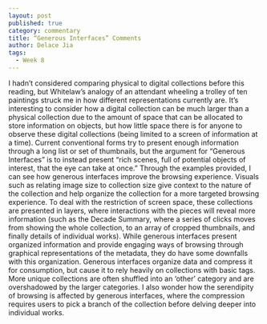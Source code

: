 ```yaml
---
layout: post
published: true
category: commentary
title: “Generous Interfaces” Comments
author: Delace Jia
tags:
  - Week 8
---
```

I hadn’t considered comparing physical to digital collections before this reading, but Whitelaw’s analogy of an attendant wheeling a trolley of ten paintings struck me in how different representations currently are. It’s interesting to consider how a digital collection can be much larger than a physical collection due to the amount of space that can be allocated to store information on objects, but how little space there is for anyone to observe these digital collections (being limited to a screen of information at a time). Current conventional forms try to present enough information through a long list or set of thumbnails, but the argument for “Generous Interfaces” is to instead present “rich scenes, full of potential objects of interest, that the eye can take at once.” Through the examples provided, I can see how generous interfaces improve the browsing experience. Visuals such as relating image size to collection size give context to the nature of the collection and help organize the collection for a more targeted browsing experience. To deal with the restriction of screen space, these collections are presented in layers, where interactions with the pieces will reveal more information (such as the Decade Summary, where a series of clicks moves from showing the whole collection, to an array of cropped thumbnails, and finally details of individual works). While generous interfaces present organized information and provide engaging ways of browsing through graphical representations of the metadata, they do have some downfalls with this organization. Generous interfaces organize data and compress it for consumption, but cause it to rely heavily on collections with basic tags. More unique collections are often shuffled into an ‘other’ category and are overshadowed by the larger categories. I also wonder how the serendipity of browsing is affected by generous interfaces, where the compression requires users to pick a branch of the collection before delving deeper into individual works. 